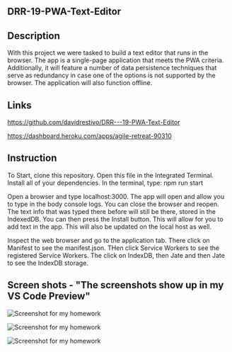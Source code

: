 ## DRR-19-PWA-Text-Editor

## Description
With this project we were tasked to build a text editor that runs in the browser. The app is a single-page application that meets the PWA criteria. Additionally, it will feature a number of data persistence techniques that serve as redundancy in case one of the options is not supported by the browser. The application will also function offline.

## Links

https://github.com/davidrestivo/DRR---19-PWA-Text-Editor

https://dashboard.heroku.com/apps/agile-retreat-90310


## Instruction

To Start, clone this repository. Open this file in the Integrated Terminal. Install all of your dependencies. In the terminal, type: npm run start

Open a browser and type localhost:3000. The app will open and allow you to type in the body console logs. You can close the browser and reopen. The text info that was typed there before will still be there, stored in the IndexedDB.
You can then press the Install button. This will allow for you to add text in the app. This will also be updated on the local host as well.

Inspect the web browser and go to the application tab. There click on Manifest to see the manifest.json. THen click Service Workers to see the registered Service Workers. The click on IndexDB, then Jate and then Jate to see the IndexDB storage.

## Screen shots - "The screenshots show up in my VS Code Preview"

![Screenshot for my homework](./client/dist/assets/images/DRR-19-PWA-indexDB.png)

![Screenshot for my homework](/homework/DRR---19-PWA-Text-Editor/client/dist/assets/images/DRR-19-PWA-Manifest.png)

![Screenshot for my homework](/homework/DRR---19-PWA-Text-Editor/client/dist/assets/images/DRR-19-PWA-Service-Workers.png)










